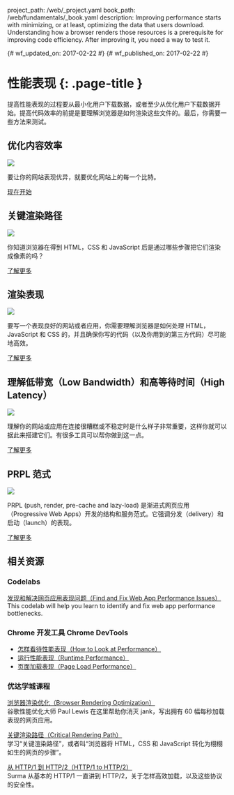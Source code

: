 project_path: /web/_project.yaml
book_path: /web/fundamentals/_book.yaml
description: Improving performance starts with minimizing, or at least, optimizing the data that users download. Understanding how a browser renders those resources is a prerequisite for improving code efficiency. After improving it, you need a way to test it. 

{# wf_updated_on: 2017-02-22 #}
{# wf_published_on: 2017-02-22 #}

# 性能表现 {: .page-title }

提高性能表现的过程要从最小化用户下载数据，或者至少从优化用户下载数据开始。提高代码效率的前提是要理解浏览器是如何渲染这些文件的。最后，你需要一些方法来测试。

## 优化内容效率

<img src="images/oce.png" class="attempt-right" style="max-height: 200px;">

要让你的网站表现优异，就要优化网站上的每一个比特。

[现在开始](optimizing-content-efficiency/)

<div style="clear:both;"></div>

## 关键渲染路径

<img src="images/crp.png" class="attempt-right">

你知道浏览器在得到 HTML，CSS 和 JavaScript 后是通过哪些步骤把它们渲染成像素的吗？

[了解更多](critical-rendering-path/)

<div style="clear:both;"></div>

## 渲染表现

<img src="images/rend.png" class="attempt-right">

要写一个表现良好的网站或者应用，你需要理解浏览器是如何处理 HTML，JavaScript 和 CSS 的，并且确保你写的代码（以及你用到的第三方代码）尽可能地高效。

[了解更多](rendering/)

<div style="clear:both;"></div>

## 理解低带宽（Low Bandwidth）和高等待时间（High Latency）

<img src="images/low.png" class="attempt-right">

理解你的网站或应用在连接很糟糕或不稳定时是什么样子非常重要，这样你就可以据此来搭建它们。有很多工具可以帮你做到这一点。

[了解更多](poor-connectivity/)

<div style="clear:both;"></div>

## PRPL 范式

<img src="images/prpl.png" class="attempt-right">

PRPL (push, render, pre-cache and lazy-load) 是渐进式网页应用（Progressive Web Apps）开发的结构和服务范式。它强调分发（delivery）和启动（launch）的表现。

[了解更多](prpl-pattern/)

<div style="clear:both;"></div>


## 相关资源

### Codelabs

[发现和解决网页应用表现问题（Find and Fix Web App Performance Issues）](/web/fundamentals/getting-started/codelabs/web-perf/) <br>
This codelab will help you learn to identify and fix web app performance bottlenecks.

### Chrome 开发工具 Chrome DevTools

* [怎样看待性能表现（How to Look at Performance）](/web/tools/chrome-devtools/evaluate-performance/timeline-tool)
* [运行性能表现（Runtime Performance）](/web/tools/chrome-devtools/rendering-tools/)
* [页面加载表现（Page Load Performance）](/web/tools/chrome-devtools/network-performance/resource-loading)


### 优达学城课程

[浏览器渲染优化（Browser Rendering Optimization）](https://udacity.com/ud860)<br>
谷歌性能优化大师 Paul Lewis 在这里帮助你消灭 jank，写出拥有 60 幅每秒加载表现的网页应用。

[关键渲染路径（Critical Rendering Path）](https://udacity.com/ud884)<br>
学习“关键渲染路径”，或者叫“浏览器将 HTML，CSS 和 JavaScript 转化为栩栩如生的网页的步骤”。

[从 HTTP/1 到 HTTP/2（HTTP/1 to HTTP/2）](https://udacity.com/ud897)<br>
Surma 从基本的 HTTP/1 一直讲到 HTTP/2，关于怎样高效加载，以及这些协议的安全性。 
<div style="clear:both;"></div>